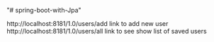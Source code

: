 "# spring-boot-with-Jpa" 

http://localhost:8181/1.0/users/add link to add new user
http://localhost:8181/1.0/users/all link to see show list of saved users
